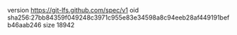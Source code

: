 version https://git-lfs.github.com/spec/v1
oid sha256:27bb84359f049248c3971c955e83e34598a8c94eeb28af449191befb46aab246
size 18942
